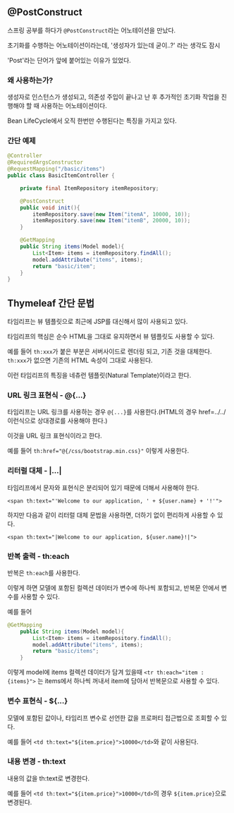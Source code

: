 ## @PostConstruct 

스프링 공부를 하다가 `@PostConstruct`라는 어노테이션을 만났다.

초기화를 수행하는 어노테이션이라는데, '생성자가 있는데 굳이..?' 라는 생각도 잠시

'Post'라는 단어가 앞에 붙어있는 이유가 있었다.

### 왜 사용하는가?

생성자로 인스턴스가 생성되고, 의존성 주입이 끝나고 난 후 추가적인 초기화 작업을 진행해야 할 때 사용하는 어노테이션이다.

Bean LifeCycle에서 오직 한번만 수행된다는 특징을 가지고 있다.

### 간단 예제

```java
@Controller
@RequiredArgsConstructor
@RequestMapping("/basic/items")
public class BasicItemController {

    private final ItemRepository itemRepository;

    @PostConstruct
    public void init(){
        itemRepository.save(new Item("itemA", 10000, 10));
        itemRepository.save(new Item("itemB", 20000, 10));
    }

    @GetMapping
    public String items(Model model){
        List<Item> items = itemRepository.findAll();
        model.addAttribute("items", items);
        return "basic/item";
    }
}
```

## Thymeleaf 간단 문법

타임리프는 뷰 템플릿으로 최근에 JSP를 대신해서 많이 사용되고 있다. 

타임리프의 핵심은 순수 HTML을 그대로 유지하면서 뷰 템플릿도 사용할 수 있다. 

예를 들어 `th:xxx`가 붙은 부분은 서버사이드로 렌더링 되고, 기존 것을 대체한다. `th:xxx`가 없으면 기존의 HTML 속성이 그대로 사용된다.

이런 타임리프의 특징을 네츄런 템플릿(Natural Template)이라고 한다. 

### URL 링크 표현식 - @{...}

타임리프는 URL 링크를 사용하는 경우  `@{...}`를 사용한다.(HTML의 경우 href=../../ 이런식으로 상대경로를 사용해야 한다.)

이것을 URL 링크 표현식이라고 한다.

예를 들어 `th:href="@{/css/bootstrap.min.css}"` 이렇게 사용한다. 

### 리터럴 대체 - |...|

타임리프에서 문자와 표현식은 분리되어 있기 때문에 더해서 사용해야 한다.

`<span th:text="'Welcome to our application, ' + ${user.name} + '!'">`

하지만 다음과 같이 리터럴 대체 문법을 사용하면, 더하기 없이 편리하게 사용할 수 있다. 

`<span th:text="|Welcome to our application, ${user.name}!|">`

### 반복 출력 - th:each

반복은 `th:each`를 사용한다. 

이렇게 하면 모델에 포함된 컬렉션 데이터가 변수에 하나씩 포함되고, 반복문 안에서 변수를 사용할 수 있다.

예를 들어 
```java
@GetMapping
    public String items(Model model){
        List<Item> items = itemRepository.findAll();
        model.addAttribute("items", items);
        return "basic/items";
    }
```
이렇게 model에 items 컬렉션 데이터가 담겨 있을때
`<tr th:each="item : {items}">` 는 items에서 하나씩 꺼내서 item에 담아서 반복문으로 사용할 수 있다. 

### 변수 표현식 - ${...}

모델에 포함된 값이나, 타임리프 변수로 선언한 값을 프로퍼티 접근법으로 조회할 수 있다. 


예를 들어 `<td th:text="${item.price}">10000</td>`와 같이 사용된다.

### 내용 변경 - th:text

내용의 값을 th:text로 변경한다.

예를 들어 `<td th:text="${item.price}">10000</td>`의 경우 `${item.price}`으로 변경된다.





